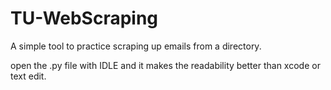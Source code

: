 # TU-WebScraping
A simple tool to practice scraping up emails from a directory.

open the .py file with IDLE and it makes the readability better than xcode or text edit. 
